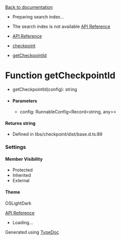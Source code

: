 [Back to documentation](/langgraphjs/)

* Preparing search index...
* The search index is not available
[API Reference](/)

* [API Reference](../index.html)
* [checkpoint](../modules/checkpoint.html)
* [getCheckpointId](checkpoint.getCheckpointId.html)

# Function getCheckpointId

* getCheckpointId(config): string
* #### Parameters  
   * config: RunnableConfig<Record<string, any\>\>  
#### Returns string  
   * Defined in libs/checkpoint/dist/base.d.ts:89

### Settings

#### Member Visibility

* Protected
* Inherited
* External

#### Theme

OSLightDark

[API Reference](../index.html)
* Loading...

Generated using [TypeDoc](https://typedoc.org/)